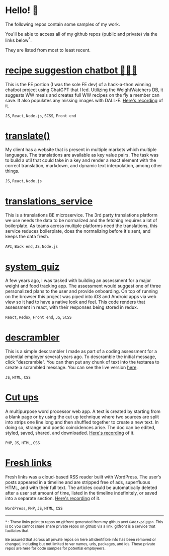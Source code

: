 # Hello! 👋

The following repos contain some samples of my work.

You'll be able to access all of my github repos (public and private) via the links below<sup>*</sup>.

They are listed from most to least recent.

# [recipe suggestion chatbot 🤖💬🥗](https://gitfront.io/r/64bitpolygon/cCX6dt9xwT83/chatbot/)

This is the FE portion (I was the sole FE dev) of a hack-a-thon winning chatbot project using ChatGPT that I led. Utilizing the WeightWatchers DB, it suggests WW meals and creates full WW recipes on the fly a member can save. It also populates any missing images with DALL-E. <a href="https://nate-de-la-cruz.dev/chatbot.mp4" target="_blank">Here's recording</a> of it.

`JS`, `React`, `Node.js`, `SCSS`, `Front end`

# [translate()](https://gitfront.io/r/64bitpolygon/yw624XoeUEDB/translate/)

My client has a website that is present in multiple markets which multiple languages. The translations are available as key value pairs. The task was to build a util that could take in a key and render a react element with the correct translation, markdown, and dynamic text interpolation, among other things.

`JS`, `React`, `Node.js`

# [translations_service](https://gitfront.io/r/64bitpolygon/tXAobqD7T9BT/translations_service/)

This is a translations BE microservice. The 3rd party translations platform we use needs the data to be normalized and the fetching requires a lot of boilerplate. As teams across multiple platforms need the translations, this service reduces boilerplate, does the normalizing before it's sent, and keeps the data fresh.

`API`, `Back end`, `JS`, `Node.js`

# [system_quiz](https://gitfront.io/r/64bitpolygon/hi2J4J1u7tzT/system_quiz/)

A few years ago, I was tasked with building an assessment for a major weight and food tracking app. The assessment would suggest one of three personalized plans to the user and provide onboarding. On top of running on the browser this project was piped into iOS and Android apps via web view so it had to have a native look and feel. This code renders that assessment in react, with their responses being stored in redux.

`React`, `Redux`, `Front end`, `JS`, `SCSS`

# [descrambler](https://gitfront.io/r/64bitpolygon/dPk2qD9FfArK/descrambler/)

This is a simple descrambler I made as part of a coding assessment for a potential employer several years ago. To descramble the initial message, click "descramble". You can then put any chunk of text into the textarea to create a scrambled message. You can see the live version [here](https://nate-de-la-cruz.dev/descrambler/).

`JS`, `HTML`, `CSS`

# [Cut ups](https://gitfront.io/r/64bitpolygon/Pm3rUJnexE78/cut_ups/)

A multipurpose word processor web app. A text is created by starting from a blank page or by using the cut up technique where two sources are split into strips one line long and then shuffled together to create a new text. In doing so, strange and poetic coincidences arise. The doc can be edited, styled, saved, shared, and downloaded. <a href="https://nate-de-la-cruz.dev/cut_ups/" target="_blank">Here's recording</a> of it.

`PHP`, `JS`, `HTML`, `CSS`

# [Fresh links](https://gitfront.io/r/64bitpolygon/Pm3rUJnexE78/cut_ups/)

Fresh links was a cloud-based RSS reader built with WordPress. The user’s posts appeared in a timeline and are stripped free of ads, superfluous HTML, and with their full text. The articles could be automatically deleted after a user set amount of time, listed in the timeline indefinitely, or saved into a separate section. <a href="https://nate-de-la-cruz.dev/cut_ups/" target="_blank">Here's recording</a> of it.

`WordPress`, `PHP`, `JS`, `HTML`, `CSS`

***
<sub>* : These links point to repos on gitfront generated from my github acct `64bit-polygon`. This is bc you cannot share share private repos on github via a link. gitfront is a service that faciliates that.</sub>

<sub>Be assured that across all private repos on here all identifible info has been removed or changed, including but not limited to var names, urls, packages, and ids. These private repos are here for code samples for potential employeers.</sub>
